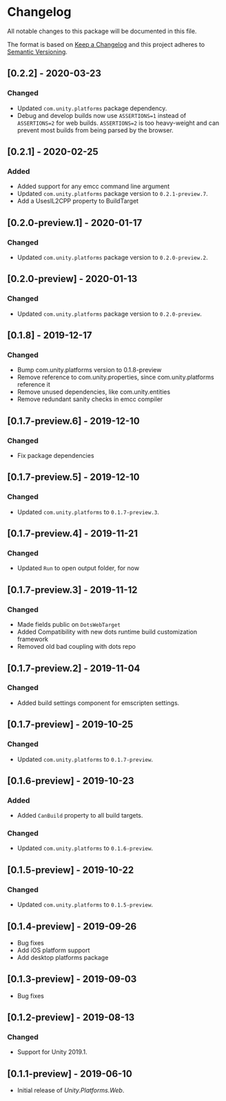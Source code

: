 # Changelog
All notable changes to this package will be documented in this file.

The format is based on [Keep a Changelog](http://keepachangelog.com/en/1.0.0/)
and this project adheres to [Semantic Versioning](http://semver.org/spec/v2.0.0.html).

## [0.2.2] - 2020-03-23

### Changed
- Updated `com.unity.platforms` package dependency.
- Debug and develop builds now use `ASSERTIONS=1` instead of `ASSERTIONS=2` for web builds. `ASSERTIONS=2` is too heavy-weight and can prevent most builds from being parsed by the browser.

## [0.2.1] - 2020-02-25

### Added
- Added support for any emcc command line argument
- Updated `com.unity.platforms` package version to `0.2.1-preview.7`.
- Add a UsesIL2CPP property to BuildTarget

## [0.2.0-preview.1] - 2020-01-17

### Changed
- Updated `com.unity.platforms` package version to `0.2.0-preview.2`.

## [0.2.0-preview] - 2020-01-13

### Changed
- Updated `com.unity.platforms` package version to `0.2.0-preview`.

## [0.1.8] - 2019-12-17

### Changed
- Bump com.unity.platforms version to 0.1.8-preview
- Remove reference to com.unity.properties, since com.unity.platforms reference it
- Remove unused dependencies, like com.unity.entities
- Remove redundant sanity checks in emcc compiler

## [0.1.7-preview.6] - 2019-12-10

### Changed
- Fix package dependencies

## [0.1.7-preview.5] - 2019-12-10

### Changed
- Updated `com.unity.platforms` to `0.1.7-preview.3`.
## [0.1.7-preview.4] - 2019-11-21

### Changed
- Updated `Run` to open output folder, for now

## [0.1.7-preview.3] - 2019-11-12

### Changed
- Made fields public on `DotsWebTarget`
- Added Compatibility with new dots runtime build customization framework
- Removed old bad coupling with dots repo

## [0.1.7-preview.2] - 2019-11-04

### Changed
- Added build settings component for emscripten settings. 

## [0.1.7-preview] - 2019-10-25

### Changed
- Updated `com.unity.platforms` to `0.1.7-preview`.

## [0.1.6-preview] - 2019-10-23

### Added
- Added `CanBuild` property to all build targets.

### Changed
- Updated `com.unity.platforms` to `0.1.6-preview`.

## [0.1.5-preview] - 2019-10-22

### Changed
- Updated `com.unity.platforms` to `0.1.5-preview`.

## [0.1.4-preview] - 2019-09-26
- Bug fixes  
- Add iOS platform support
- Add desktop platforms package

## [0.1.3-preview] - 2019-09-03

- Bug fixes  

## [0.1.2-preview] - 2019-08-13

### Changed

- Support for Unity 2019.1.

## [0.1.1-preview] - 2019-06-10

- Initial release of *Unity.Platforms.Web*.
